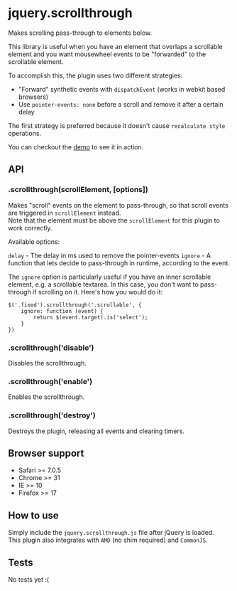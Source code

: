 # jquery.scrollthrough

Makes scrolling pass-through to elements below.

This library is useful when you have an element that overlaps a scrollable element and you want
mousewheel events to be "forwarded" to the scrollable element.


To accomplish this, the plugin uses two different strategies:

- "Forward" synthetic events with `dispatchEvent` (works in webkit based browsers)
- Use `pointer-events: none` before a scroll and remove it after a certain delay

The first strategy is preferred because it doesn't cause `recalculate style` operations.

You can checkout the [demo](http://indigounited.github.io/jquery.scrollthrough/test/demo.html) to see it in action.


## API

### .scrollthrough(scrollElement, [options])

Makes "scroll" events on the element to pass-through, so that scroll events are triggered in `scrollElement` instead.   
Note that the element must be above the `scrollElement` for this plugin to work correctly.

Available options:

`delay`  - The delay in ms used to remove the pointer-events
`ignore` - A function that lets decide to pass-through in runtime, according to the event.

The `ignore` option is particularly useful if you have an inner scrollable element, e.g. a scrollable textarea. In this case, you don't want to pass-through if scrolling on it. Here's how you would do it:

```
$('.fixed').scrollthrough('.scrollable', {
    ignore: function (event) {
        return $(event.target).is('select');
    }
})
```


### .scrollthrough('disable')

Disables the scrollthrough.


### .scrollthrough('enable')

Enables the scrollthrough.


### .scrollthrough('destroy')

Destroys the plugin, releasing all events and clearing timers.


## Browser support

- Safari >= 7.0.5
- Chrome >= 31
- IE >= 10
- Firefox >= 17


## How to use

Simply include the `jquery.scrollthrough.js` file after jQuery is loaded.   
This plugin also integrates with `AMD` (no shim required) and `CommonJS`.


## Tests

No tests yet :(
